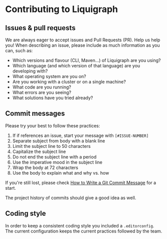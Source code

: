 # Contributing to Liquigraph

## Issues & pull requests

We are always eager to accept issues and Pull Requests (PR).
Help us help you! When describing an issue, please include as much information as you can,
such as:

* Which versions and flavour (CLI, Maven...) of Liquigraph are you using?
* Which language (and which version of that language) are you developing with?
* What operating system are you on?
* Are you working with a cluster or on a single machine?
* What code are you running?
* What errors are you seeing?
* What solutions have you tried already?

## Commit messages

Please try your best to follow these practices:

1. If if references an issue, start your message with `[#ISSUE-NUMBER] `
1. Separate subject from body with a blank line
1. Limit the subject line to 50 characters
1. Capitalize the subject line
1. Do not end the subject line with a period
1. Use the imperative mood in the subject line
1. Wrap the body at 72 characters
1. Use the body to explain what and why vs. how

If you're still lost, please check [How to Write a Git
Commit Message](http://chris.beams.io/posts/git-commit/) for a start.

The project history of commits should give a good idea as well.


## Coding style

In order to keep a consistent coding style you included a `.editorconfig`. The current configuration keeps
the current practices followed by the team.
